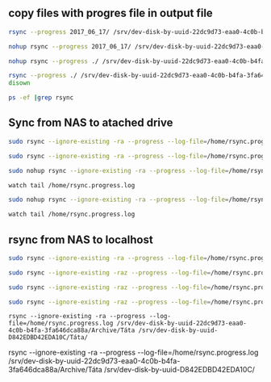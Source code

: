 ## copy files with progres file in output file

```BASH
rsync --progress 2017_06_17/ /srv/dev-disk-by-uuid-22dc9d73-eaa0-4c0b-b4fa-3fa646dca88a/Archive/Vašek/2017_06_17 -r > /tmp/progress.log
```

```BASH
nohup rsync --progress 2017_06_17/ /srv/dev-disk-by-uuid-22dc9d73-eaa0-4c0b-b4fa-3fa646dca88a/Archive/Vašek/2017_06_17 -r > /tmp/progress.log &
```

```BASH
nohup rsync --progress ./ /srv/dev-disk-by-uuid-22dc9d73-eaa0-4c0b-b4fa-3fa646dca88a/Archive/Vašek/ -r >> /tmp/progress.log &
```

```BASH
rsync --progress ./ /srv/dev-disk-by-uuid-22dc9d73-eaa0-4c0b-b4fa-3fa646dca88a/Archive/Vašek/ -r >> /tmp/progress.log &
disown

ps -ef |grep rsync
```

## Sync from NAS to atached drive

```BASH
sudo rsync --ignore-existing -ra --progress --log-file=/home/rsync.progress.log /srv/dev-disk-by-uuid-22dc9d73-eaa0-4c0b-b4fa-3fa646dca88a/Archive/Vašek/UHK /srv/dev-disk-by-uuid-141E2C951E2C71C2/_zaloha\ NAS/Vašek/
```

```BASH
sudo rsync --ignore-existing -ra --progress --log-file=/home/rsync.progress.log /srv/dev-disk-by-uuid-22dc9d73-eaa0-4c0b-b4fa-3fa646dca88a/Archive/Vašek /srv/dev-disk-by-uuid-141E2C951E2C71C2/_zaloha\ NAS/
```

```BASH
sudo nohup rsync --ignore-existing -ra --progress --log-file=/home/rsync.progress.log /srv/dev-disk-by-uuid-22dc9d73-eaa0-4c0b-b4fa-3fa646dca88a/Archive/Vašek /srv/dev-disk-by-uuid-141E2C951E2C71C2/_zaloha\ NAS/ &

watch tail /home/rsync.progress.log 
```

```BASH
sudo nohup rsync --ignore-existing -ra --progress --log-file=/home/rsync.progress.log /srv/dev-disk-by-uuid-22dc9d73-eaa0-4c0b-b4fa-3fa646dca88a/Archive/Táta /srv/dev-disk-by-uuid-D842EDBD42EDA10C/ &

watch tail /home/rsync.progress.log 
```

## rsync from NAS to localhost

```BASH
sudo rsync --ignore-existing -ra --progress --log-file=/home/rsync.progress.log lantean@192.168.90.21:/srv/dev-disk-by-uuid-22dc9d73-eaa0-4c0b-b4fa-3fa646dca88a/Archive/Táta/zal_tata  ./
```

```BASH
sudo rsync --ignore-existing -raz --progress --log-file=/home/rsync.progress.log lantean@192.168.90.21:/srv/dev-disk-by-uuid-22dc9d73-eaa0-4c0b-b4fa-3fa646dca88a/Archive/Táta/ ./
```

```BASH
sudo rsync --ignore-existing -raz --progress --log-file=/home/rsync.progressDaniel.log lantean@192.168.90.21:/srv/dev-disk-by-uuid-22dc9d73-eaa0-4c0b-b4fa-3fa646dca88a/Archive/Mamča/ ./Mamča
```

```BASH
sudo rsync --ignore-existing -raz --progress --log-file=/home/rsync.progressDaniel.log lantean@192.168.90.21:/srv/dev-disk-by-uuid-22dc9d73-eaa0-4c0b-b4fa-3fa646dca88a/Archive/Daniel/ ./Daniel
```



```
rsync --ignore-existing -ra --progress --log-file=/home/rsync.progress.log /srv/dev-disk-by-uuid-22dc9d73-eaa0-4c0b-b4fa-3fa646dca88a/Archive/Táta /srv/dev-disk-by-uuid-D842EDBD42EDA10C/Táta/
```

rsync --ignore-existing -ra --progress --log-file=/home/rsync.progress.log /srv/dev-disk-by-uuid-22dc9d73-eaa0-4c0b-b4fa-3fa646dca88a/Archive/Táta /srv/dev-disk-by-uuid-D842EDBD42EDA10C/


